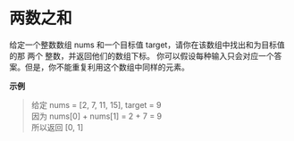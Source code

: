 <!--
 * @Description: 
 * @version: 
 * @Author: WuTao
 * @Date: 2019-12-21 23:38:35
 * @LastEditors  : WuTao
 * @LastEditTime : 2019-12-21 23:43:11
 -->
# 两数之和
给定一个整数数组 nums 和一个目标值 target，请你在该数组中找出和为目标值的那 两个 整数，并返回他们的数组下标。
你可以假设每种输入只会对应一个答案。但是，你不能重复利用这个数组中同样的元素。

**示例**
> 给定 nums = [2, 7, 11, 15], target = 9  
> 因为 nums[0] + nums[1] = 2 + 7 = 9  
> 所以返回 [0, 1]   

